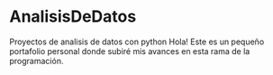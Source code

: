 # AnalisisDeDatos
Proyectos de analisis de datos con python
Hola!
Este es un pequeño portafolio personal donde subiré mis avances en esta rama de la programación.
